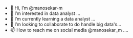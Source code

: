 - 👋 Hi, I’m @manosekar-m
- 👀 I’m interested in data analyst ...
- 🌱 I’m currently learning a data analyst ...
- 💞️ I’m looking to collaborate to do handle big data's...
- 📫 How to reach me on social media @manosekar_m   ....

<!---
manosekar-m/manosekar-m is a ✨ special ✨ repository because its `README.md` (this file) appears on your GitHub profile.
You can click the Preview link to take a look at your changes.
--->
